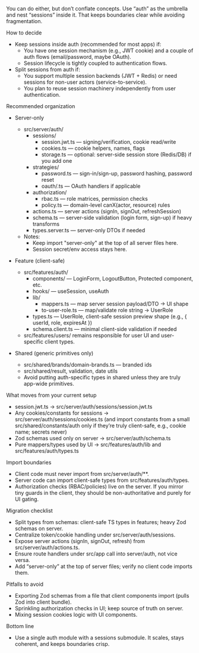 You can do either, but don’t conflate concepts. Use “auth” as the umbrella and nest “sessions” inside it. That keeps boundaries clear while avoiding fragmentation.

How to decide
- Keep sessions inside auth (recommended for most apps) if:
    - You have one session mechanism (e.g., JWT cookie) and a couple of auth flows (email/password, maybe OAuth).
    - Session lifecycle is tightly coupled to authentication flows.
- Split sessions from auth if:
    - You support multiple session backends (JWT + Redis) or need sessions for non-user actors (service-to-service).
    - You plan to reuse session machinery independently from user authentication.

Recommended organization
- Server-only
    - src/server/auth/
        - sessions/
            - session.jwt.ts — signing/verification, cookie read/write
            - cookies.ts — cookie helpers, names, flags
            - storage.ts — optional: server-side session store (Redis/DB) if you add one
        - strategies/
            - password.ts — sign-in/sign-up, password hashing, password reset
            - oauth/<provider>.ts — OAuth handlers if applicable
        - authorization/
            - rbac.ts — role matrices, permission checks
            - policy.ts — domain-level canX(actor, resource) rules
        - actions.ts — server actions (signIn, signOut, refreshSession)
        - schema.ts — server-side validation (login form, sign-up) if heavy transforms
        - types.server.ts — server-only DTOs if needed
    - Notes:
        - Keep import "server-only" at the top of all server files here.
        - Session secret/env access stays here.

- Feature (client-safe)
    - src/features/auth/
        - components/ — LoginForm, LogoutButton, Protected component, etc.
        - hooks/ — useSession, useAuth
        - lib/
            - mappers.ts — map server session payload/DTO → UI shape
            - to-user-role.ts — map/validate role string → UserRole
        - types.ts — UserRole, client-safe session preview shape (e.g., { userId, role, expiresAt })
        - schema.client.ts — minimal client-side validation if needed
    - src/features/users/ remains responsible for user UI and user-specific client types.

- Shared (generic primitives only)
    - src/shared/brands/domain-brands.ts — branded ids
    - src/shared/result, validation, date utils
    - Avoid putting auth-specific types in shared unless they are truly app-wide primitives.

What moves from your current setup
- session.jwt.ts → src/server/auth/sessions/session.jwt.ts
- Any cookies/constants for sessions → src/server/auth/sessions/cookies.ts (and import constants from a small src/shared/constants/auth only if they’re truly client-safe, e.g., cookie name; secrets never)
- Zod schemas used only on server → src/server/auth/schema.ts
- Pure mappers/types used by UI → src/features/auth/lib and src/features/auth/types.ts

Import boundaries
- Client code must never import from src/server/auth/**.
- Server code can import client-safe types from src/features/auth/types.
- Authorization checks (RBAC/policies) live on the server. If you mirror tiny guards in the client, they should be non-authoritative and purely for UI gating.

Migration checklist
- Split types from schemas: client-safe TS types in features; heavy Zod schemas on server.
- Centralize token/cookie handling under src/server/auth/sessions.
- Expose server actions (signIn, signOut, refresh) from src/server/auth/actions.ts.
- Ensure route handlers under src/app call into server/auth, not vice versa.
- Add “server-only” at the top of server files; verify no client code imports them.

Pitfalls to avoid
- Exporting Zod schemas from a file that client components import (pulls Zod into client bundle).
- Sprinkling authorization checks in UI; keep source of truth on server.
- Mixing session cookies logic with UI components.

Bottom line
- Use a single auth module with a sessions submodule. It scales, stays coherent, and keeps boundaries crisp.
